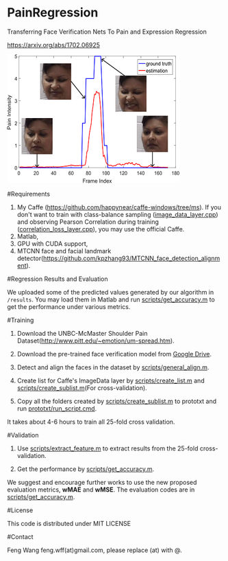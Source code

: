 # PainRegression

Transferring Face Verification Nets To Pain and Expression Regression

https://arxiv.org/abs/1702.06925

![predicted curve](image/curve.png)

#Requirements

1. My Caffe (https://github.com/happynear/caffe-windows/tree/ms). If you don't want to train with class-balance sampling ([image_data_layer.cpp](https://github.com/happynear/caffe-windows/blob/ms/src/caffe/layers/image_data_layer.cpp)) and observing Pearson Correlation during training ([correlation_loss_layer.cpp](https://github.com/happynear/caffe-windows/blob/ms/src/caffe/layers/correlation_loss_layer.cpp)), you may use the official Caffe.
2. Matlab,
3. GPU with CUDA support,
4. MTCNN face and facial landmark detector(https://github.com/kpzhang93/MTCNN_face_detection_alignment).

#Regression Results and Evaluation

We uploaded some of the predicted values generated by our algorithm in `/results`. You may load them in Matlab and run [scripts/get_accuracy.m](https://github.com/happynear/PainRegression/blob/master/scripts/get_accuracy.m) to get the performance under various metrics.

#Training

1. Download the UNBC-McMaster Shoulder Pain Dataset(http://www.pitt.edu/~emotion/um-spread.htm). 

2. Download the pre-trained face verification model from [Google Drive](https://drive.google.com/file/d/0B0OhXbSTAU1HUTVhNE1sX1o2STQ/view?usp=sharing).

3. Detect and align the faces in the dataset by [scripts/general_align.m](https://github.com/happynear/PainRegression/blob/master/scripts/general_align.m).

4. Create list for Caffe's ImageData layer by [scripts/create_list.m](https://github.com/happynear/PainRegression/blob/master/scripts/create_list.m) and [scripts/create_sublist.m](https://github.com/happynear/PainRegression/blob/master/scripts/create_sublist.m)(For cross-validation).

5. Copy all the folders created by [scripts/create_sublist.m](https://github.com/happynear/PainRegression/blob/master/scripts/create_sublist.m) to prototxt and run [prototxt/run_script.cmd](https://github.com/happynear/PainRegression/blob/master/prototxt/run_script.cmd).

It takes about 4-6 hours to train all 25-fold cross validation.

#Validation

1. Use [scripts/extract_feature.m](https://github.com/happynear/PainRegression/blob/master/scripts/extract_feature.m) to extract results from the 25-fold cross-validation.

2. Get the performance by [scripts/get_accuracy.m](https://github.com/happynear/PainRegression/blob/master/scripts/get_accuracy.m).

We suggest and encourage further works to use the new proposed evaluation metrics, **wMAE** and **wMSE**. The evaluation codes are in [scripts/get_accuracy.m](https://github.com/happynear/PainRegression/blob/master/scripts/get_accuracy.m).

#License

This code is distributed under MIT LICENSE

#Contact

Feng Wang feng.wff(at)gmail.com,
please replace (at) with @.
